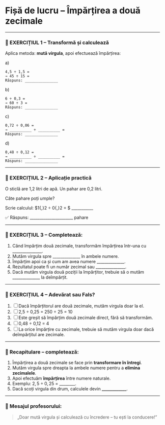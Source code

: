 # Fișă de lucru – Împărțirea a două zecimale

------

### 🔹 EXERCIȚIUL 1 – Transformă și calculează

Aplica metoda: **mută virgula**, apoi efectuează împărțirea:

a)

```
4,5 ÷ 1,5 =  
→ 45 ÷ 15 =  
Răspuns: _______________
```

b)

```
6 ÷ 0,3 =  
→ 60 ÷ 3 =  
Răspuns: _______________
```

c)

```
0,72 ÷ 0,06 =  
→ __________ ÷ __________ =  
Răspuns: _______________
```

d)

```
0,48 ÷ 0,12 =  
→ __________ ÷ __________ =  
Răspuns: _______________
```

------

### 🔹 EXERCIȚIUL 2 – Aplicație practică

O sticlă are 1,2 litri de apă. Un pahar are 0,2 litri.

Câte pahare poți umple?

Scrie calculul:
 $1{,}2 ÷ 0{,}2 = $ ___________

✅ Răspuns: ______________________ pahare

------

### 🔹 EXERCIȚIUL 3 – Completează:

1. Când împărțim două zecimale, transformăm împărțirea într-una cu _______________.
2. Mutăm virgula spre ______________ în ambele numere.
3. Împărțim apoi ca și cum am avea numere ______________.
4. Rezultatul poate fi un număr zecimal sau _______________.
5. Dacă mutăm virgula două poziții la împărțitor, trebuie să o mutăm ______________ la deîmpărțit.

------

### 🔹 EXERCIȚIUL 4 – Adevărat sau Fals?

1. ☐ Dacă împărțitorul are două zecimale, mutăm virgula doar la el.
2. ☐ 2,5 ÷ 0,25 = 250 ÷ 25 = 10
3. ☐ Este greșit să împărțim două zecimale direct, fără să transformăm.
4. ☐ 0,48 ÷ 0,12 = 4
5. ☐ La orice împărțire cu zecimale, trebuie să mutăm virgula doar dacă deîmpărțitul are zecimale.

------

### 🔁 Recapitulare – completează:

1. Împărțirea a două zecimale se face prin **transformare în întregi**.
2. Mutăm virgula spre dreapta la ambele numere pentru a **elimina zecimalele**.
3. Apoi efectuăm **împărțirea** între numere naturale.
4. Exemplu: $2{,}5 ÷ 0{,}25$ = ________.
5. Dacă scoți virgula din drum, calculele devin **____________**.

------

### 📝 Mesajul profesorului:

> „Doar mută virgula și calculează cu încredere – tu ești la conducere!”

